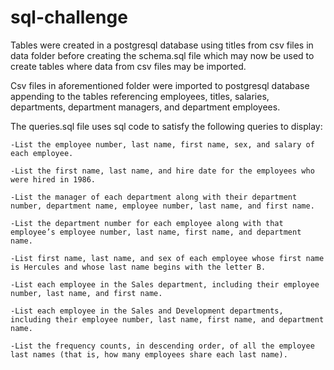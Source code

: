 # sql-challenge

Tables were created in a postgresql database using titles from csv files in data folder before creating the schema.sql file which may now be used to create tables where data from csv files may be imported.

Csv files in aforementioned folder were imported to postgresql database  appending to the tables referencing employees, titles, salaries, departments, department managers, and department employees.


The queries.sql file uses sql code to satisfy the following queries to display:

	-List the employee number, last name, first name, sex, and salary of each employee.

	-List the first name, last name, and hire date for the employees who were hired in 1986.

	-List the manager of each department along with their department number, department name, employee number, last name, and first name.

	-List the department number for each employee along with that employee’s employee number, last name, first name, and department name.

	-List first name, last name, and sex of each employee whose first name is Hercules and whose last name begins with the letter B.

	-List each employee in the Sales department, including their employee number, last name, and first name.

	-List each employee in the Sales and Development departments, including their employee number, last name, first name, and department name.

	-List the frequency counts, in descending order, of all the employee last names (that is, how many employees share each last name). 



